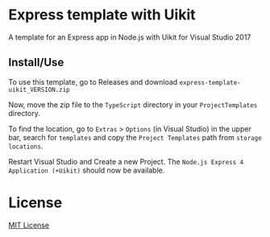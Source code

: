 # Express template with Uikit

A template for an Express app in Node.js with Uikit for Visual Studio 2017 

## Install/Use
To  use this template, go to Releases and download `express-template-uikit_VERSION.zip`

Now, move the zip file to the `TypeScript` directory in your `ProjectTemplates` directory. 

To find the location, go to `Extras` > `Options` (in Visual Studio) in the upper bar, search for `templates` and copy the `Project Templates` path from `storage locations`.

Restart Visual Studio and Create a new Project. The `Node.js Express 4 Application (+Uikit)` should now be available.

# License
[MIT License](LICENSE)
